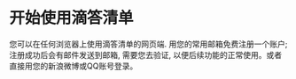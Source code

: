 # 开始使用滴答清单
您可以在任何浏览器上使用滴答清单的网页端. 用您的常用邮箱免费注册一个账户; 注册成功后会有邮件发送到邮箱, 需要您去验证, 以便后续功能的正常使用。或者直接用您的新浪微博或QQ账号登录。
